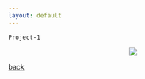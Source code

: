 ```yaml
---
layout: default
---
```


```
Project-1
```
<center><img src="/assets/img/logo.png"/></center>







[back](./)